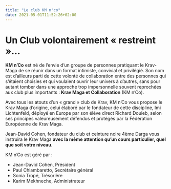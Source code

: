 ```yaml
---
title: "Le club KM n'co"
date: 2021-05-01T11:52:26+02:00
---
```


# Un Club volontairement « restreint »…

**KM n’Co** est né de l’envie d’un groupe de personnes pratiquant le Krav-Maga de se réunir dans un format intimiste, convivial et privilégié. Son nom est d’ailleurs parti de cette volonté de collaboration entre des personnes qui s’étaient choisies et qui voulaient ouvrir leur univers à d’autres, sans pour autant tomber dans une approche trop impersonnelle souvent reprochées aux club plus importants : **Krav Maga et Collaboration** (KM n’Co).

Avec tous les atouts d’un « grand » club de Krav, KM n’Co vous propose le Krav Maga d’origine, celui élaboré par le fondateur de cette discipline, Imi Lichtenfeld, déployé en Europe par son élève direct Richard Douieb, selon ses principes valeureusement défendus et protégés par la Fédération Européenne de Krav Maga.

Jean-David Cohen, fondateur du club et ceinture noire 4ème Darga vous instruira le Krav Maga **avec la même attention qu’un cours particulier, quel que soit votre niveau**.

KM n’Co est géré par :

- Jean-David Cohen, Président
- Paul Chiambaretto, Secrétaire général
- Sonia Tropé, Trésorière
- Karim Mekhneche, Administrateur
